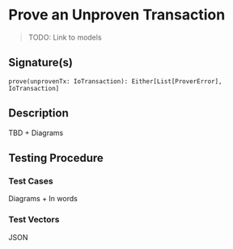 # Prove an Unproven Transaction

> TODO: Link to models

## Signature(s)

```
prove(unprovenTx: IoTransaction): Either[List[ProverError], IoTransaction]
```

## Description

TBD + Diagrams

## Testing Procedure

### Test Cases

Diagrams + In words

### Test Vectors

JSON

